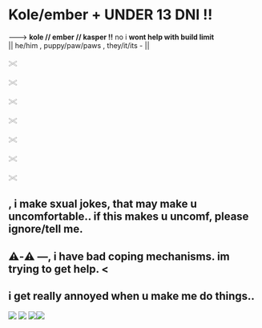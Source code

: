 # Kole/ember +   ****UNDER 13 DNI !!****


---> **kole // ember // kasper !!** no i **wont help with build limit**  
|| he/him , puppy/paw/paws , they/it/its - ||

𓏵

𓏵

𓏵

𓏵

𓏵

𓏵

𓏵
## , i make sxual jokes, that may make u uncomfortable.. if this makes u uncomf, please ignore/tell me.
 
 ## ⚠︎-⚠︎ —, i have bad coping mechanisms. im trying to get help. < 
 ## i get really annoyed when u make me do things..
 

 <img src="https://raining-starss.neocities.org/doot%20(3).png"/>  <img src="https://raining-starss.neocities.org/garfpenis%20(4).png"/> <img src="https://raining-starss.neocities.org/23523534%20(4).png"/><img src="https://raining-starss.neocities.org/plugplug%20(1).gif"/>
